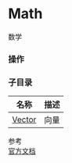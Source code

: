 # Math  
数学

### 操作  

### 子目录
| 名称 | 描述 |
|--|--|
| [Vector](./vector/) | 向量 |

参考  
[官方文档](https://docs.unrealengine.com/4.26/en-US/BlueprintAPI/Math/)